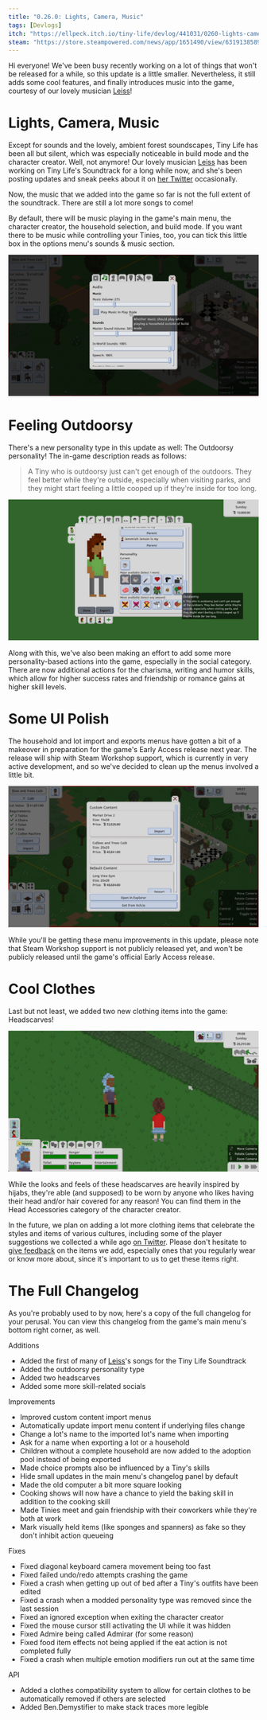 ```yaml
---
title: "0.26.0: Lights, Camera, Music"
tags: [Devlogs]
itch: "https://ellpeck.itch.io/tiny-life/devlog/441031/0260-lights-camera-music"
steam: "https://store.steampowered.com/news/app/1651490/view/6319138589415905559"
---
```


Hi everyone! We've been busy recently working on a lot of things that won't be released for a while, so this update is a little smaller. Nevertheless, it still adds some cool features, and finally introduces music into the game, courtesy of our lovely musician [Leiss](https://leiss.bandcamp.com)!

# Lights, Camera, Music
Except for sounds and the lovely, ambient forest soundscapes, Tiny Life has been all but silent, which was especially noticeable in build mode and the character creator. Well, not anymore! Our lovely musician [Leiss](https://leiss.bandcamp.com) has been working on Tiny Life's Soundtrack for a long while now, and she's been posting updates and sneak peeks about it on [her Twitter](https://twitter.com/leissMusic/status/1581418663814795264) occasionally.

Now, the music that we added into the game so far is not the full extent of the soundtrack. There are still a lot more songs to come!

By default, there will be music playing in the game's main menu, the character creator, the household selection, and build mode. If you want there to be music while controlling your Tinies, too, you can tick this little box in the options menu's sounds & music section.

![](Tiny_Life_RFyQB1fwLj.png)

# Feeling Outdoorsy
There's a new personality type in this update as well: The Outdoorsy personality! The in-game description reads as follows:

> A Tiny who is outdoorsy just can't get enough of the outdoors. They feel better while they're outside, especially when visiting parks, and they might start feeling a little cooped up if they're inside for too long.

![](Tiny_Life_nbG6UdiIco.png)

Along with this, we've also been making an effort to add some more personality-based actions into the game, especially in the social category. There are now additional actions for the charisma, writing and humor skills, which allow for higher success rates and friendship or romance gains at higher skill levels.

# Some UI Polish
The household and lot import and exports menus have gotten a bit of a makeover in preparation for the game's Early Access release next year. The release will ship with Steam Workshop support, which is currently in very active development, and so we've decided to clean up the menus involved a little bit.

![](Tiny_Life_OpWT731XRI.png)

While you'll be getting these menu improvements in this update, please note that Steam Workshop support is not publicly released yet, and won't be publicly released until the game's official Early Access release.

# Cool Clothes
Last but not least, we added two new clothing items into the game: Headscarves!

![](Tiny_Life_7tyLCGLOer.png)

While the looks and feels of these headscarves are heavily inspired by hijabs, they're able (and supposed) to be worn by anyone who likes having their head and/or hair covered for any reason! You can find them in the Head Accessories category of the character creator.

In the future, we plan on adding a lot more clothing items that celebrate the styles and items of various cultures, including some of the player suggestions we collected a while ago [on Twitter](https://twitter.com/TinyLifeGame/status/1559556652344426496). Please don't hesitate to [give feedback](https://tinylifegame.com/feedback) on the items we add, especially ones that you regularly wear or know more about, since it's important to us to get these items right.

# The Full Changelog
As you're probably used to by now, here's a copy of the full changelog for your perusal. You can view this changelog from the game's main menu's bottom right corner, as well.

Additions
- Added the first of many of [Leiss](https://leiss.bandcamp.com)'s songs for the Tiny Life Soundtrack
- Added the outdoorsy personality type
- Added two headscarves
- Added some more skill-related socials

Improvements
- Improved custom content import menus
- Automatically update import menu content if underlying files change
- Change a lot's name to the imported lot's name when importing
- Ask for a name when exporting a lot or a household
- Children without a complete household are now added to the adoption pool instead of being exported
- Made choice prompts also be influenced by a Tiny's skills
- Hide small updates in the main menu's changelog panel by default
- Made the old computer a bit more square looking
- Cooking shows will now have a chance to yield the baking skill in addition to the cooking skill
- Made Tinies meet and gain friendship with their coworkers while they're both at work
- Mark visually held items (like sponges and spanners) as fake so they don't inhibit action queueing

Fixes
- Fixed diagonal keyboard camera movement being too fast
- Fixed failed undo/redo attempts crashing the game
- Fixed a crash when getting up out of bed after a Tiny's outfits have been edited
- Fixed a crash when a modded personality type was removed since the last session
- Fixed an ignored exception when exiting the character creator
- Fixed the mouse cursor still activating the UI while it was hidden
- Fixed Admire being called Admirar (for some reason)
- Fixed food item effects not being applied if the eat action is not completed fully
- Fixed a crash when multiple emotion modifiers run out at the same time

API
- Added a clothes compatibility system to allow for certain clothes to be automatically removed if others are selected
- Added Ben.Demystifier to make stack traces more legible
